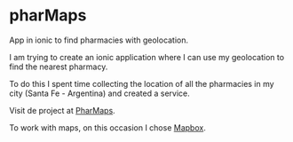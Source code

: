 # pharMaps
App in ionic to find pharmacies with geolocation.


I am trying to create an ionic application where I can use my geolocation to find the nearest pharmacy.


To do this I spent time collecting the location of all the pharmacies in my city (Santa Fe - Argentina) and created a service.


Visit de project at [PharMaps](https://pharmaps-narato.netlify.app).


To work with maps, on this occasion I chose [Mapbox](https://www.mapbox.com).
